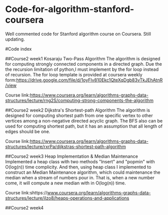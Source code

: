 # Code-for-algorithm-stanford-coursera

Well commented code for Stanford algorithm course on Coursera. Still updating.

#Code index

##Course2 week1 Kosaraju Two-Pass Algorithm
The algorithm is designed for computing strongly connected components in a directed graph. Due the the recursion limitation of python,I must implement by the for loop instead of recursion. The for loop template is provided at coursera weekly form:https://drive.google.com/file/d/1oyFlv810Ekc1QteXqDgb83vTkJEhAtnR/view

Course link:https://www.coursera.org/learn/algorithms-graphs-data-structures/lecture/rng2S/computing-strong-components-the-algorithm


##Course2 week2 Dijkstra's Shortest-path Algorithm
The algorithm is designed for computing shortest path from one specific vertex to other vertices among a non-negative directed acyclic graph. The BFS also can be used for computing shortest path, but it has an assumption that all length of edges should be one.

Course link:https://www.coursera.org/learn/algorithms-graphs-data-structures/lecture/rxrPa/dijkstras-shortest-path-algorithm


##Course2 week3 Heap Implementation & Median Maintenance
Implemented a heap class with two methods "Insert" and "popmin" with O(log(n)) time complicity. And then, using heap class I implemented to construct an Median Maintenance algorithm, which could maintenance the median when a stream of numbers pour in. That is, when a new number come, it will compute a new median with in O(log(n)) time.

Course link:shttps://www.coursera.org/learn/algorithms-graphs-data-structures/lecture/iIzo8/heaps-operations-and-applications

##Course2 week4
